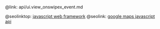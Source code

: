 @link: api/ui.view_onswipex_event.md

@seolinktop: [javascript web framework](https://webix.com)
@seolink: [google maps javascript api](https://webix.com/widget/maps/)
